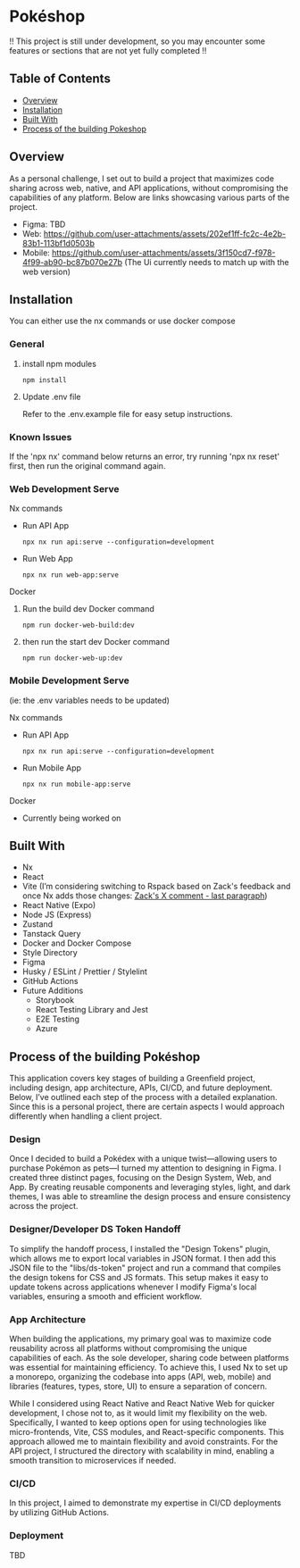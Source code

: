 # Pokéshop

!! This project is still under development, so you may encounter some features or sections that are not yet fully completed !!

## Table of Contents

- [Overview](#overview)
- [Installation](#installation)
- [Built With](#built-with)
- [Process of the building Pokeshop](#process-of-the-building-pokeshop)

## Overview

As a personal challenge, I set out to build a project that maximizes code sharing across web, native, and API applications, without compromising the capabilities of any platform. Below are links showcasing various parts of the project.

- Figma: TBD
- Web: https://github.com/user-attachments/assets/202ef1ff-fc2c-4e2b-83b1-113bf1d0503b
- Mobile: https://github.com/user-attachments/assets/3f150cd7-f978-4f99-ab90-bc87b070e27b (The Ui currently needs to match up with the web version)

## Installation

You can either use the nx commands or use docker compose

### General

1. install npm modules

   ```
   npm install
   ```

2. Update .env file

   Refer to the .env.example file for easy setup instructions.

### Known Issues

If the 'npx nx' command below returns an error, try running 'npx nx reset' first, then run the original command again.

### Web Development Serve

Nx commands

- Run API App

  ```
  npx nx run api:serve --configuration=development
  ```

- Run Web App

  ```
  npx nx run web-app:serve
  ```

Docker

1. Run the build dev Docker command

   ```
   npm run docker-web-build:dev
   ```

2. then run the start dev Docker command

   ```
   npm run docker-web-up:dev
   ```

### Mobile Development Serve

(ie: the .env variables needs to be updated)

Nx commands

- Run API App

  ```
  npx nx run api:serve --configuration=development
  ```

- Run Mobile App

  ```
  npx nx run mobile-app:serve
  ```

Docker

- Currently being worked on

## Built With

- Nx
- React
- Vite (I’m considering switching to Rspack based on Zack's feedback and once Nx adds those changes: [Zack's X comment - last paragraph](https://x.com/scriptedalchemy/status/1844142742747955410?s=46&t=5iUg3_2JUDlizQ0tJFJ3mA))
- React Native (Expo)
- Node JS (Express)
- Zustand
- Tanstack Query
- Docker and Docker Compose
- Style Directory
- Figma
- Husky / ESLint / Prettier / Stylelint
- GitHub Actions
- Future Additions
  - Storybook
  - React Testing Library and Jest
  - E2E Testing
  - Azure

## Process of the building Pokéshop

This application covers key stages of building a Greenfield project, including design, app architecture, APIs, CI/CD, and future deployment. Below, I’ve outlined each step of the process with a detailed explanation. Since this is a personal project, there are certain aspects I would approach differently when handling a client project.

### Design

Once I decided to build a Pokédex with a unique twist—allowing users to purchase Pokémon as pets—I turned my attention to designing in Figma. I created three distinct pages, focusing on the Design System, Web, and App. By creating reusable components and leveraging styles, light, and dark themes, I was able to streamline the design process and ensure consistency across the project.

### Designer/Developer DS Token Handoff

To simplify the handoff process, I installed the "Design Tokens" plugin, which allows me to export local variables in JSON format. I then add this JSON file to the "libs/ds-token" project and run a command that compiles the design tokens for CSS and JS formats. This setup makes it easy to update tokens across applications whenever I modify Figma's local variables, ensuring a smooth and efficient workflow.

### App Architecture

When building the applications, my primary goal was to maximize code reusability across all platforms without compromising the unique capabilities of each. As the sole developer, sharing code between platforms was essential for maintaining efficiency. To achieve this, I used Nx to set up a monorepo, organizing the codebase into apps (API, web, mobile) and libraries (features, types, store, UI) to ensure a separation of concern.

While I considered using React Native and React Native Web for quicker development, I chose not to, as it would limit my flexibility on the web. Specifically, I wanted to keep options open for using technologies like micro-frontends, Vite, CSS modules, and React-specific components. This approach allowed me to maintain flexibility and avoid constraints. For the API project, I structured the directory with scalability in mind, enabling a smooth transition to microservices if needed.

### CI/CD

In this project, I aimed to demonstrate my expertise in CI/CD deployments by utilizing GitHub Actions.

### Deployment

TBD

